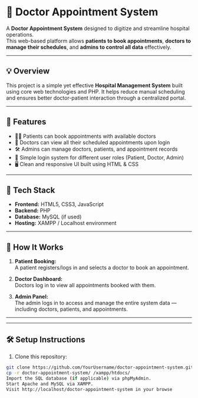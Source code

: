 # 🏥 Doctor Appointment System

A **Doctor Appointment System** designed to digitize and streamline hospital operations.  
This web-based platform allows **patients to book appointments**, **doctors to manage their schedules**, and **admins to control all data** effectively.

---

## 💡 Overview

This project is a simple yet effective **Hospital Management System** built using core web technologies and PHP. It helps reduce manual scheduling and ensures better doctor-patient interaction through a centralized portal.

---

## 🚀 Features

- 👨‍⚕️ Patients can book appointments with available doctors
- 📅 Doctors can view all their scheduled appointments upon login
- 🛠 Admins can manage doctors, patients, and appointment records
- 🔐 Simple login system for different user roles (Patient, Doctor, Admin)
- 🖥️ Clean and responsive UI built using HTML & CSS

---

## 🔧 Tech Stack

- **Frontend:** HTML5, CSS3, JavaScript
- **Backend:** PHP
- **Database:** MySQL (if used)
- **Hosting:** XAMPP / Localhost environment

---

## 📸 How It Works

1. **Patient Booking:**  
   A patient registers/logs in and selects a doctor to book an appointment.

2. **Doctor Dashboard:**  
   Doctors log in to view all appointments booked with them.

3. **Admin Panel:**  
   The admin logs in to access and manage the entire system data — including doctors, patients, and appointments.

---


---

## 🛠 Setup Instructions

1. Clone this repository:

```bash
git clone https://github.com/YourUsername/doctor-appointment-system.git
cp -r doctor-appointment-system/ /xampp/htdocs/
Import the SQL database (if applicable) via phpMyAdmin.
Start Apache and MySQL via XAMPP.
Visit http://localhost/doctor-appointment-system in your browse
